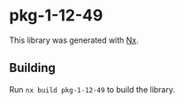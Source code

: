 # pkg-1-12-49

This library was generated with [Nx](https://nx.dev).

## Building

Run `nx build pkg-1-12-49` to build the library.
